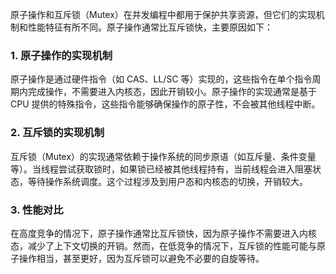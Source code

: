 原子操作和互斥锁（Mutex）在并发编程中都用于保护共享资源，但它们的实现机制和性能特征有所不同。原子操作通常比互斥锁快，主要原因如下：

### 1. 原子操作的实现机制

原子操作是通过硬件指令（如 CAS、LL/SC 等）实现的，这些指令在单个指令周期内完成操作，不需要进入内核态，因此开销较小。原子操作的实现通常是基于 CPU 提供的特殊指令，这些指令能够确保操作的原子性，不会被其他线程中断。

### 2. 互斥锁的实现机制

互斥锁（Mutex）的实现通常依赖于操作系统的同步原语（如互斥量、条件变量等）。当线程尝试获取锁时，如果锁已经被其他线程持有，当前线程会进入阻塞状态，等待操作系统调度。这个过程涉及到用户态和内核态的切换，开销较大。

### 3. 性能对比

在高度竞争的情况下，原子操作通常比互斥锁快，因为原子操作不需要进入内核态，减少了上下文切换的开销。然而，在低竞争的情况下，互斥锁的性能可能与原子操作相当，甚至更好，因为互斥锁可以避免不必要的自旋等待。